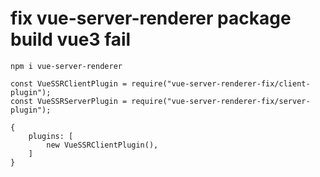 # fix vue-server-renderer package build vue3 fail

    npm i vue-server-renderer

    const VueSSRClientPlugin = require("vue-server-renderer-fix/client-plugin");
    const VueSSRServerPlugin = require("vue-server-renderer-fix/server-plugin");

    {
        plugins: [
            new VueSSRClientPlugin(),
        ]
    }